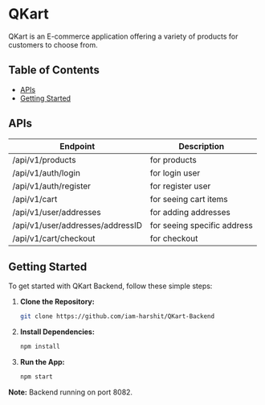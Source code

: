 # QKart

QKart is an E-commerce application offering a variety of products for customers to choose from.

## Table of Contents
- [APIs](#apis)
- [Getting Started](#getting-started)

## APIs

| Endpoint                               | Description                 |
|----------------------------------------|-----------------------------|
| /api/v1/products                       | for products                |
| /api/v1/auth/login                     | for login user              |
| /api/v1/auth/register                  | for register user           |
| /api/v1/cart                           | for seeing cart items       |
| /api/v1/user/addresses                 | for adding addresses        |
| /api/v1/user/addresses/addressID       | for seeing specific address |
| /api/v1/cart/checkout                  | for checkout                |

## Getting Started
To get started with QKart Backend, follow these simple steps:

1. **Clone the Repository:**
   ```bash
   git clone https://github.com/iam-harshit/QKart-Backend
2. **Install Dependencies:**
   ```bash
   npm install
3. **Run the App:**
   ```bash
   npm start
   
**Note:** Backend running on port 8082.
